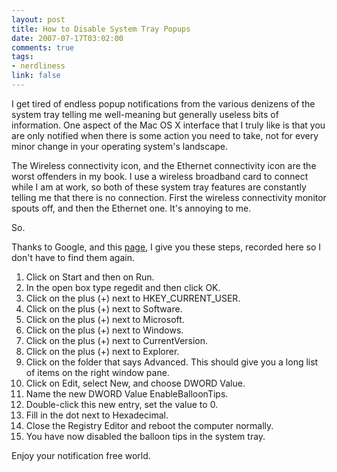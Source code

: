 ```yaml
--- 
layout: post
title: How to Disable System Tray Popups
date: 2007-07-17T03:02:00
comments: true
tags:
- nerdliness
link: false
---
```

I get tired of endless popup notifications from the various denizens of the system tray telling me well-meaning but generally useless bits of information.  One aspect of the Mac OS X interface that I truly like is that you are only notified when there is some action you need to take, not for every minor change in your operating system's landscape.

The Wireless connectivity icon, and the Ethernet connectivity icon are the worst offenders in my book.  I use a wireless broadband card to connect while I am at work, so both of these system tray features are constantly telling me that there is no connection.  First the wireless connectivity monitor spouts off, and then the Ethernet one.  It's annoying to me.

So.

Thanks to Google, and this <a href="http://www.winbookcorp.com/_technote/WBTA20000902.htm" title="How to Disable Notification Area Balloon Tips in Windows XP">page</a>, I give you these steps, recorded here so I don't have to find them again.

1. Click on Start and then on Run.
2. In the open box type regedit and then click OK.
3. Click on the plus (+) next to HKEY_CURRENT_USER.
4. Click on the plus (+) next to Software.
5. Click on the plus (+) next to Microsoft.
6. Click on the plus (+) next to Windows.
7. Click on the plus (+) next to CurrentVersion.
8. Click on the plus (+) next to Explorer.
9. Click on the folder that says Advanced. This should give you a long list of items on the right window pane.
10. Click on Edit, select New, and choose DWORD Value.
11. Name the new DWORD Value EnableBalloonTips.
12. Double-click this new entry, set the value to 0.
13. Fill in the dot next to Hexadecimal.
14. Close the Registry Editor and reboot the computer normally.
15. You have now disabled the balloon tips in the system tray.

Enjoy your notification free world.
